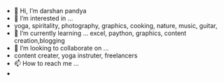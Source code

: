 - 👋 Hi, I’m darshan pandya
- 👀 I’m interested in ...
- yoga, spiritality, photography, graphics, cooking, nature, music, guitar,
- 🌱 I’m currently learning ...
excel, paython, graphics, content creation,blogging
- 💞️ I’m looking to collaborate on ...
- content creater, yoga instruter, freelancers
- 📫 How to reach me ...
- 

<!---
darshanpandya30/darshanpandya30 is a ✨ special ✨ repository because its `README.md` (this file) appears on your GitHub profile.
You can click the Preview link to take a look at your changes.
--->
